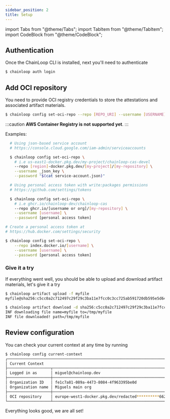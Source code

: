 ```yaml
---
sidebar_position: 2
title: Setup
---
```


import Tabs from "@theme/Tabs";
import TabItem from "@theme/TabItem";
import CodeBlock from "@theme/CodeBlock";

## Authentication

Once the ChainLoop CLI is installed, next you'll need to authenticate

```bash
$ chainloop auth login
```

## Add OCI repository

You need to provide OCI registry credentials to store the attestations and associated artifact materials.

```bash
$ chainloop config set-oci-repo --repo [REPO_URI] --username [USERNAME] --password [PASS]
```

:::caution
**AWS Container Registry is not supported yet**.
:::

Examples:

<Tabs>
  <TabItem value="gar" label="Google Artifact Registry" default>

```bash
  # Using json-based service account
  # https://console.cloud.google.com/iam-admin/serviceaccounts

  $ chainloop config set-oci-repo \
    # i.e us-east1-docker.pkg.dev/my-project/chainloop-cas-devel
    --repo [region]-docker.pkg.dev/[my-project]/[my-repository] \
    --username _json_key \
    --password "$(cat service-account.json)"
```

  </TabItem>

  <TabItem value="github" label="GitHub packages" default>

```bash
  # Using personal access token with write:packages permissions
  # https://github.com/settings/tokens

  $ chainloop config set-oci-repo \
    # i.e ghcr.io/chainloop-dev/chainloop-cas
    --repo ghcr.io/[username or org]/[my-repository] \
    --username [username] \
    --password [personal access token]
```

  </TabItem>
  <TabItem value="dockerhub" label="DockerHub" default>

```bash
# Create a personal access token at
# https://hub.docker.com/settings/security

$ chainloop config set-oci-repo \
    --repo index.docker.io/[username] \
    --username [username] \
    --password [personal access token]
```

  </TabItem>
</Tabs>

### Give it a try

If everything went well, you should be able to upload and download artifact materials, let's give it a try

```bash title="Upload a file to your OCI repository"
$ chainloop artifact upload -f myfile
myfile@sha256:c5cc0a2c712497c29f29c3ba11e7fcc0c3cc725ab591720db595e5d6469f3f37 ... done! [1.03KB in 0s; 5.48KB/s]
```

```bash title="Download by content digest (sha256)"
$ chainloop artifact download -d sha256:c5cc0a2c712497c29f29c3ba11e7fcc0c3cc725ab591720db595e5d6469f3f37
INF downloading file name=myfile to=/tmp/myfile
INF file downloaded! path=/tmp/myfile
```

## Review configuration

You can check your current context at any time by running

```bash
$ chainloop config current-context
┌──────────────────────────────────────────────────────────────────────────────────────┐
│ Current Context                                                                      │
├───────────────────┬──────────────────────────────────────────────────────────────────┤
│ Logged in as      │ miguel@chainloop.dev                                             │
├───────────────────┼──────────────────────────────────────────────────────────────────┤
│ Organization ID   │ fe1c7a81-089a-4473-8084-4f963395be0d                             │
│ Organization name │ Miguels main org                                     │
├───────────────────┼──────────────────────────────────────────────────────────────────┤
│ OCI repository    │ europe-west1-docker.pkg.dev/redacted**********6622/chainloop-cas │
└───────────────────┴──────────────────────────────────────────────────────────────────┘
```

Everything looks good, we are all set!
